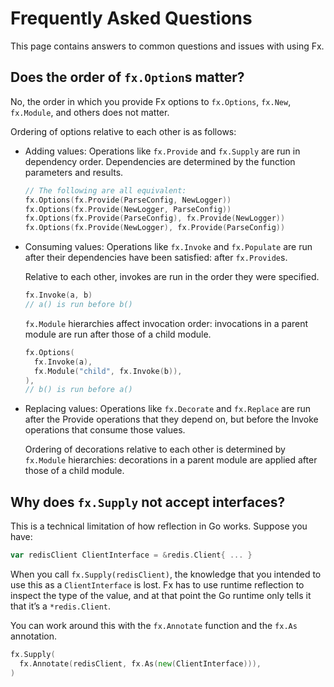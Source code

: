# Frequently Asked Questions

This page contains answers to common questions and issues with using Fx.

## Does the order of `fx.Option`s matter?

No, the order in which you provide Fx options
to `fx.Options`, `fx.New`, `fx.Module`, and others does not matter.

Ordering of options relative to each other is as follows:

* Adding values:
  Operations like `fx.Provide` and `fx.Supply` are run in dependency order.
  Dependencies are determined by the function parameters and results.

    ```go
    // The following are all equivalent:
    fx.Options(fx.Provide(ParseConfig, NewLogger))
    fx.Options(fx.Provide(NewLogger, ParseConfig))
    fx.Options(fx.Provide(ParseConfig), fx.Provide(NewLogger))
    fx.Options(fx.Provide(NewLogger), fx.Provide(ParseConfig))
    ```

* Consuming values:
  Operations like `fx.Invoke` and `fx.Populate` are run
  after their dependencies have been satisfied: after `fx.Provide`s.

    Relative to each other, invokes are run in the order they were specified.

    ```go
    fx.Invoke(a, b)
    // a() is run before b()
    ```

    `fx.Module` hierarchies affect invocation order:
    invocations in a parent module are run after those of a child module.

    ```go
    fx.Options(
      fx.Invoke(a),
      fx.Module("child", fx.Invoke(b)),
    ),
    // b() is run before a()
    ```

* Replacing values:
  Operations like `fx.Decorate` and `fx.Replace` are run
  after the Provide operations that they depend on,
  but before the Invoke operations that consume those values.

    Ordering of decorations relative to each other
    is determined by `fx.Module` hierarchies:
    decorations in a parent module are applied after those of a child module.

## Why does `fx.Supply` not accept interfaces?

This is a technical limitation of how reflection in Go works.
Suppose you have:

```go
var redisClient ClientInterface = &redis.Client{ ... }
```

When you call `fx.Supply(redisClient)`,
the knowledge that you intended to use this as a `ClientInterface` is lost.
Fx has to use runtime reflection to inspect the type of the value,
and at that point the Go runtime only tells it that it’s a `*redis.Client`.

You can work around this with the `fx.Annotate` function
and the `fx.As` annotation.

```go
fx.Supply(
  fx.Annotate(redisClient, fx.As(new(ClientInterface))),
)
```
